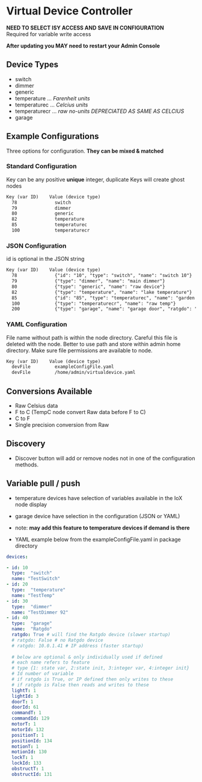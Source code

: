 # Virtual Device Controller

**NEED TO SELECT ISY ACCESS AND SAVE IN CONFIGURATION**  
Required for variable write access

**After updating you MAY need to restart your Admin Console**

## Device Types

- switch
- dimmer
- generic
- temperature     ... *Farenheit units*
- temperaturec    ... *Celcius units*
- temperaturecr   ... *raw no-units DEPRECIATED AS SAME AS CELCIUS*
- garage

## Example Configurations

Three options for configuration.  **They can be mixed & matched**

### Standard Configuration

Key can be any positive **unique** integer,
duplicate Keys will create ghost nodes

````md
Key (var ID)    Value (device type)
  78              switch
  79              dimmer
  80              generic
  82              temperature
  85              temperaturec
  100             temperaturecr
````

### JSON Configuration

id is optional in the JSON string

```md
Key (var ID)    Value (device type)
  78              {"id": "10", "type": "switch", "name": "switch 10"}
  79              {"type": "dimmer", "name": "main dimmer"}
  80              {"type": "generic", "name": "raw device"}
  82              {"type": "temperature", "name": "lake temperature"}
  85              {"id": "85", "type": "temperaturec", "name": "garden temp"}
  100             {"type": "temperaturecr", "name": "raw temp"}
  200             {"type": "garage", "name": "garage door", "ratgdo": "True"}
```

### YAML Configuration

File name without path is within the node directory.
Careful this file is deleted with the node.
Better to use path and store within admin home directory.
Make sure file permissions are available to node.

```md
Key (var ID)    Value (device type)
  devFile         exampleConfigFile.yaml
  devFile         /home/admin/virtualdevice.yaml
```

## Conversions Available

- Raw Celsius data
- F to C  (TempC node convert Raw data before F to C)  
- C to F  
- Single precision conversion from Raw

## Discovery

- Discover button will add or remove nodes not in one of the configuration methods.

## Variable pull / push

- temperature devices have selection of variables available in the IoX node display
- garage device have selection in the configuration (JSON or YAML)
- note: **may add this feature to temperature devices if demand is there**

- YAML example below from the exampleConfigFile.yaml in package directory

```yaml
devices:

- id: 10
  type:  "switch"
  name: "TestSwitch"
- id: 20
  type:  "temperature"
  name: "TestTemp"
- id: 30
  type:  "dimmer"
  name: "TestDimmer 92"
- id: 40
  type:  "garage"
  name:  "Ratgdo"
  ratgdo: True # will find the Ratgdo device (slower startup)
  # ratgdo: False # no Ratgdo device
  # ratgdo: 10.0.1.41 # IP address (faster startup)
  
  # below are optional & only individually used if defined
  # each name refers to feature
  # type {1: state var, 2:state init, 3:integer var, 4:integer init}
  # Id number of variable
  # if ratgdo is True, or IP defined then only writes to these
  # if ratgdo is False then reads and writes to these
  lightT: 1
  lightId: 3
  doorT: 1
  doorId: 61
  commandT: 1
  commandId: 129
  motorT: 1
  motorId: 132
  positionT: 1
  positionId: 134
  motionT: 1
  motionId: 130
  lockT: 1
  lockId: 133
  obstructT: 1
  obstructId: 131
```
